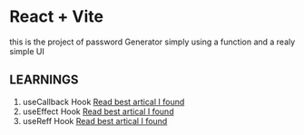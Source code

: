 # React + Vite


this is the project of password Generator simply using a function and a realy simple UI 


## LEARNINGS 

1. useCallback Hook   [Read best artical I found ](https://www.geeksforgeeks.org/react-js-usecallback-hook/)
2. useEffect   Hook   [Read best artical I found ](https://www.geeksforgeeks.org/react-js-usecallback-hook/)
3. useReff     Hook   [Read best artical I found ](https://www.geeksforgeeks.org/react-js-useref-hook/)



